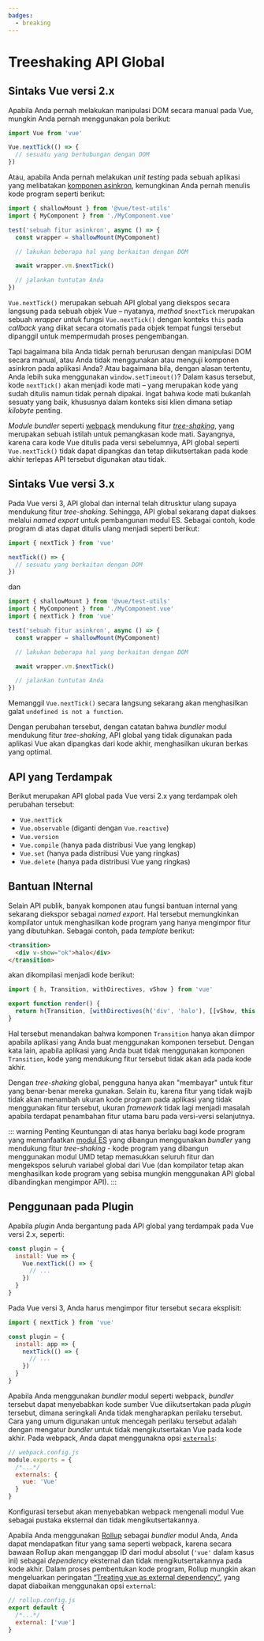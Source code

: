 ```yaml
---
badges:
  - breaking
---
```


# Treeshaking API Global <MigrationBadges :badges="$frontmatter.badges" />

## Sintaks Vue versi 2.x

Apabila Anda pernah melakukan manipulasi DOM secara manual pada Vue, mungkin Anda pernah menggunakan pola berikut:

```js
import Vue from 'vue'

Vue.nextTick(() => {
  // sesuatu yang berhubungan dengan DOM
})
```

Atau, apabila Anda pernah melakukan _unit testing_ pada sebuah aplikasi yang melibatakan [komponen asinkron](/guide/component-dynamic-async.html), kemungkinan Anda pernah menulis kode program seperti berikut:

```js
import { shallowMount } from '@vue/test-utils'
import { MyComponent } from './MyComponent.vue'

test('sebuah fitur asinkron', async () => {
  const wrapper = shallowMount(MyComponent)

  // lakukan beberapa hal yang berkaitan dengan DOM

  await wrapper.vm.$nextTick()

  // jalankan tuntutan Anda
})
```

`Vue.nextTick()` merupakan sebuah API global yang diekspos secara langsung pada sebuah objek Vue – nyatanya, _method_ `$nextTick` merupakan sebuah _wrapper_ untuk fungsi `Vue.nextTick()` dengan konteks `this` pada _callback_ yang diikat secara otomatis pada objek tempat fungsi tersebut dipanggil untuk mempermudah proses pengembangan.

Tapi bagaimana bila Anda tidak pernah berurusan dengan manipulasi DOM secara manual, atau Anda tidak menggunakan atau menguji komponen asinkron pada aplikasi Anda? Atau bagaimana bila, dengan alasan tertentu, Anda lebih suka menggunakan `window.setTimeout()`? Dalam kasus tersebut, kode `nextTick()` akan menjadi kode mati – yang merupakan kode yang sudah ditulis namun tidak pernah dipakai. Ingat bahwa kode mati bukanlah sesuaty yang baik, khususnya dalam konteks sisi klien dimana setiap _kilobyte_ penting. 

_Module bundler_ seperti [webpack](https://webpack.js.org/) mendukung fitur [_tree-shaking_](https://webpack.js.org/guides/tree-shaking/), yang merupakan sebuah istilah untuk pemangkasan kode mati. Sayangnya, karena cara kode Vue ditulis pada versi sebelumnya, API global seperti `Vue.nextTick()` tidak dapat dipangkas dan tetap diikutsertakan pada kode akhir terlepas API tersebut digunakan atau tidak.

## Sintaks Vue versi 3.x

Pada Vue versi 3, API global dan internal telah ditrusktur ulang supaya mendukung fitur _tree-shaking_. Sehingga, API global sekarang dapat diakses melalui _named export_ untuk pembangunan modul ES. Sebagai contoh, kode program di atas dapat ditulis ulang menjadi seperti berikut:

```js
import { nextTick } from 'vue'

nextTick(() => {
  // sesuatu yang berkaitan dengan DOM
})
```

dan

```js
import { shallowMount } from '@vue/test-utils'
import { MyComponent } from './MyComponent.vue'
import { nextTick } from 'vue'

test('sebuah fitur asinkron', async () => {
  const wrapper = shallowMount(MyComponent)

  // lakukan beberapa hal yang berkaitan dengan DOM

  await wrapper.vm.$nextTick()

  // jalankan tuntutan Anda
})
```

Memanggil `Vue.nextTick()` secara langsung sekarang akan menghasilkan galat `undefined is not a function`.

Dengan perubahan tersebut, dengan catatan bahwa _bundler_ modul mendukung fitur _tree-shaking_, API global yang tidak digunakan pada aplikasi Vue akan dipangkas dari kode akhir, menghasilkan ukuran berkas yang optimal.

## API yang Terdampak

Berikut merupakan API global pada Vue versi 2.x yang terdampak oleh perubahan tersebut:

- `Vue.nextTick`
- `Vue.observable` (diganti dengan `Vue.reactive`)
- `Vue.version`
- `Vue.compile` (hanya pada distribusi Vue yang lengkap)
- `Vue.set` (hanya pada distribusi Vue yang ringkas)
- `Vue.delete` (hanya pada distribusi Vue yang ringkas)

## Bantuan INternal

Selain API publik, banyak komponen atau fungsi bantuan internal yang sekarang diekspor sebagai _named export_. Hal tersebut memungkinkan kompilator untuk menghasilkan kode program yang hanya mengimpor fitur yang dibutuhkan. Sebagai contoh, pada _template_ berikut: 

```html
<transition>
  <div v-show="ok">halo</div>
</transition>
```

akan dikompilasi menjadi kode berikut:

```js
import { h, Transition, withDirectives, vShow } from 'vue'

export function render() {
  return h(Transition, [withDirectives(h('div', 'halo'), [[vShow, this.ok]])])
}
```

Hal tersebut menandakan bahwa komponen `Transition` hanya akan diimpor apabila aplikasi yang Anda buat menggunakan komponen tersebut. Dengan kata lain, apabila aplikasi yang Anda buat tidak menggunakan komponen `Transition`, kode yang mendukung fitur tersebut tidak akan ada pada kode akhir.

Dengan _tree-shaking_ global, pengguna hanya akan "membayar" untuk fitur yang benar-benar mereka gunakan. Selain itu, karena fitur yang tidak wajib tidak akan menambah ukuran kode program pada aplikasi yang tidak menggunakan fitur tersebut, ukuran _framework_ tidak lagi menjadi masalah apabila terdapat penambahan fitur utama baru pada versi-versi selanjutnya. 

::: warning Penting
Keuntungan di atas hanya berlaku bagi kode program yang memanfaatkan [modul ES](/guide/installation.html#explanation-of-different-builds) yang dibangun menggunakan _bundler_ yang mendukung fitur _tree-shaking_ - kode program yang dibangun menggunakan modul UMD tetap memasukkan seluruh fitur dan mengekspos seluruh variabel global dari Vue (dan kompilator tetap akan menghasilkan kode program yang sebisa mungkin menggunakan API global dibandingkan mengimpor API).
:::

## Penggunaan pada Plugin

Apabila _plugin_ Anda bergantung pada API global yang terdampak pada Vue versi 2.x, seperti:

```js
const plugin = {
  install: Vue => {
    Vue.nextTick(() => {
      // ...
    })
  }
}
```

Pada Vue versi 3, Anda harus mengimpor fitur tersebut secara eksplisit:

```js
import { nextTick } from 'vue'

const plugin = {
  install: app => {
    nextTick(() => {
      // ...
    })
  }
}
```

Apabila Anda menggunakan _bundler_ modul seperti webpack, _bundler_ tersebut dapat menyebabkan kode sumber Vue diikutsertakan pada _plugin_ tersebut, dimana seringkali Anda tidak mengharapkan perilaku tersebut. Cara yang umum digunakan untuk mencegah perilaku tersebut adalah dengan mengatur _bundler_ untuk tidak mengikutsertakan Vue pada kode akhir. Pada webpack, Anda dapat menggunakna opsi [`externals`](https://webpack.js.org/configuration/externals/):

```js
// webpack.config.js
module.exports = {
  /*...*/
  externals: {
    vue: 'Vue'
  }
}
```

Konfigurasi tersebut akan menyebabkan webpack mengenali modul Vue sebagai pustaka eksternal dan tidak mengikutsertakannya.

Apabila Anda menggunakan [Rollup](https://rollupjs.org/) sebagai _bundler_ modul Anda, Anda dapat mendapatkan fitur yang sama seperti webpack, karena secara bawaan Rollup akan menganggap ID dari modul absolut (`'vue'` dalam kasus ini) sebagai _dependency_ eksternal dan tidak mengikutsertakannya pada kode akhir. Dalam proses pembentukan kode program, Rollup mungkin akan mengeluarkan peringatan [“Treating vue as external dependency”](https://rollupjs.org/guide/en/#warning-treating-module-as-external-dependency), yang dapat diabaikan menggunakan opsi `external`:

```js
// rollup.config.js
export default {
  /*...*/
  external: ['vue']
}
```
